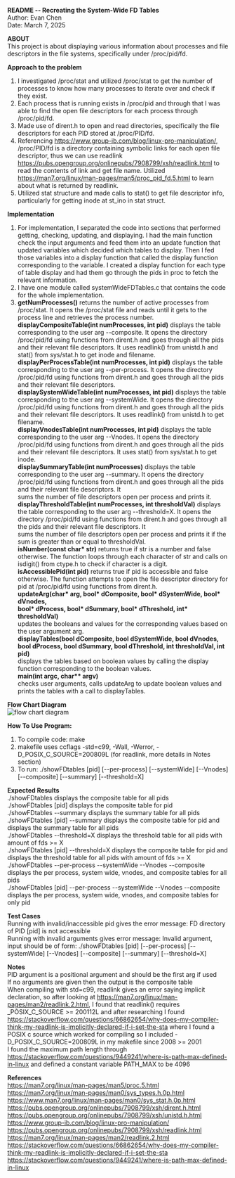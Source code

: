 __README -- Recreating the System-Wide FD Tables__ <br />
Author: Evan Chen <br />
Date: March 7, 2025 <br />

__ABOUT__ <br />
This project is about displaying various information about processes and file descriptors in the file systems, specifically under /proc/pid/fd.

__Approach to the problem__ <br />
1. I investigated /proc/stat and utilized /proc/stat to get the number of processes to know how many processes to iterate over and check if they exist.
2. Each process that is running exists in /proc/pid and through that I was able to find the open file descriptors for each process through /proc/pid/fd.
3. Made use of dirent.h to open and read directories, specifically the file descriptors for each PID stored
at /proc/PID/fd.
4. Referencing https://www.group-ib.com/blog/linux-pro-manipulation/, /proc/PID/fd is a directory
containing symbolic links for each open file descriptor, thus we can use readlink https://pubs.opengroup.org/onlinepubs/7908799/xsh/readlink.html to read the contents of link and get file name.
Utilized https://man7.org/linux/man-pages/man5/proc_pid_fd.5.html to learn about what is returned by readlink.
5. Utilized stat structure and made calls to stat() to get file descriptor info, particularly for getting inode at st_ino in stat struct.

__Implementation__ <br />
1. For implementation, I separated the code into sections that performed getting, checking, updating, and displaying.
   I had the main function check the input arguments and feed them into an update function that updated variables
   which decided which tables to display. Then I fed those variables into a display function that called the display function
   corresponding to the variable. I created a display function for each type of table display and had them go through the pids
   in proc to fetch the relevant information.
2. I have one module called systemWideFDTables.c that contains the code for the whole implementation.
3. __getNumProcesses()__ returns the number of active processes from /proc/stat. It opens the /proc/stat file and reads
   until it gets to the process line and retrieves the process number. <br />
   __displayCompositeTable(int numProcesses, int pid)__ displays the table corresponding to the user arg --composite. It opens
   the directory /proc/pid/fd using functions from dirent.h and goes through all the pids and their relevant file descriptors. It uses          readlink() from unistd.h and stat() from sys/stat.h to get inode and filename. <br />
   __displayPerProcessTable(int numProcesses, int pid)__ displays the table corresponding to the user arg --per-process. It opens
   the directory /proc/pid/fd using functions from dirent.h and goes through all the pids and their relevant file descriptors. <br />
   __displaySystemWideTable(int numProcesses, int pid)__ displays the table corresponding to the user arg --systemWide. It opens
   the directory /proc/pid/fd using functions from dirent.h and goes through all the pids and their relevant file descriptors. It uses          readlink() from unistd.h to get filename. <br />
   __displayVnodesTable(int numProcesses, int pid)__ displays the table corresponding to the user arg --Vnodes. It opens
   the directory /proc/pid/fd using functions from dirent.h and goes through all the pids and their relevant file descriptors. It uses          stat() from sys/stat.h to get inode. <br />
   __displaySummaryTable(int numProcesses)__ displays the table corresponding to the user arg --summary. It opens
   the directory /proc/pid/fd using functions from dirent.h and goes through all the pids and their relevant file descriptors. It        
   sums the number of file descriptors open per process and prints it. <br />
   __displayThresholdTable(int numProcesses, int thresholdVal)__ displays the table corresponding to the user arg --threshold=X. It opens
   the directory /proc/pid/fd using functions from dirent.h and goes through all the pids and their relevant file descriptors. It        
   sums the number of file descriptors open per process and prints it if the sum is greater than or equal to thresholdVal. <br />
   __isNumber(const char* str)__ returns true if str is a number and false otherwise. The function loops through each character of str
   and calls on isdigit() from ctype.h to check if character is a digit. <br />
   __isAccessiblePid(int pid)__ returns true if pid is accessible and false otherwise. The function attempts to open the file descriptor
   directory for pid at /proc/pid/fd using functions from dirent.h. <br />
   __updateArg(char* arg, bool* dComposite, bool* dSystemWide, bool* dVnodes, <br />
		bool* dProcess, bool* dSummary, bool* dThreshold, int* thresholdVal)__ <br />
   updates the booleans and values for the corresponding values based on the user argument arg. <br />
   __displayTables(bool dComposite, bool dSystemWide, bool dVnodes, <br />
      bool dProcess, bool dSummary, bool dThreshold, int thresholdVal, int pid)__ <br />
   displays the tables based on boolean values by calling the display function corresponding to the boolean values. <br />
   __main(int argc, char** argv)__ <br />
   checks user arguments, calls updateArg to update boolean values and prints the tables with a call to displayTables. <br />

__Flow Chart Diagram__ <br />
![flow chart diagram](https://github.com/user-attachments/assets/a6032db5-2fbc-4034-8f6b-cd91cdf866bf)

__How To Use Program:__ <br />
1. To compile code: make <br />
2. makefile uses ccflags -std=c99, -Wall, -Werror, -D_POSIX_C_SOURCE=200809L (for readlink, more details in Notes section) <br />
3. To run: ./showFDtables [pid] [--per-process] [--systemWide] [--Vnodes] [--composite] [--summary] [--threshold=X] <br />

__Expected Results__ <br />
./showFDtables displays the composite table for all pids <br />
./showFDtables [pid] displays the composite table for pid <br />
./showFDtables --summary displays the summary table for all pids <br />
./showFDtables [pid] --summary displays the composite table for pid and displays the summary table for all pids <br />
./showFDtables --threshold=X displays the threshold table for all pids with amount of fds >= X <br />
./showFDtables [pid] --threshold=X displays the composite table for pid and displays the threshold table for all pids with amount of fds >= X <br />
./showFDtables --per-process --systemWide --Vnodes --composite displays the per process, system wide, vnodes, and composite tables for all pids <br />
./showFDtables [pid] --per-process --systemWide --Vnodes --composite displays the per process, system wide, vnodes, and composite tables for only pid <br />

__Test Cases__ <br />
Running with invalid/inaccessible pid gives the error message: FD directory of PID [pid] is not accessible <br />
Running with invalid arguments gives error message: Invalid argument, input should be of form: ./showFDtables [pid] [--per-process] [--systemWide] [--Vnodes] [--composite] [--summary] [--threshold=X] <br />

__Notes__ <br />
PID argument is a positional argument and should be the first arg if used <br />
If no arguments are given then the output is the composite table <br />
When compiling with std=c99, readlink gives an error saying implicit declaration, so after looking at https://man7.org/linux/man-pages/man2/readlink.2.html, I found that readlink() requires _POSIX_C_SOURCE >= 200112L and after researching I found https://stackoverflow.com/questions/66862654/why-does-my-compiler-think-my-readlink-is-implicitly-declared-if-i-set-the-sta where I found a POSIX c source which worked for compiling so I included -D_POSIX_C_SOURCE=200809L in my makefile since 2008 >= 2001 <br />
I found the maximum path length through https://stackoverflow.com/questions/9449241/where-is-path-max-defined-in-linux and
defined a constant variable PATH_MAX to be 4096 <br />

__References__ <br />
https://man7.org/linux/man-pages/man5/proc.5.html
https://man7.org/linux/man-pages/man0/sys_types.h.0p.html
https://www.man7.org/linux/man-pages/man0/sys_stat.h.0p.html
https://pubs.opengroup.org/onlinepubs/7908799/xsh/dirent.h.html
https://pubs.opengroup.org/onlinepubs/7908799/xsh/unistd.h.html
https://www.group-ib.com/blog/linux-pro-manipulation/
https://pubs.opengroup.org/onlinepubs/7908799/xsh/readlink.html
https://man7.org/linux/man-pages/man2/readlink.2.html
https://stackoverflow.com/questions/66862654/why-does-my-compiler-think-my-readlink-is-implicitly-declared-if-i-set-the-sta
https://stackoverflow.com/questions/9449241/where-is-path-max-defined-in-linux



